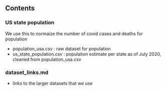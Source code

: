 ## Contents

### US state population

We use this to normaize the number of covid cases and deaths for population

* population_usa.csv : raw dataset for population
* us_state_population.csv : population estimate per state as of July 2020, cleaned from population_usa.csv

### dataset_links.md

* links to the larger datasets that we use
